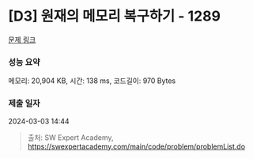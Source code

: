 # [D3] 원재의 메모리 복구하기 - 1289 

[문제 링크](https://swexpertacademy.com/main/code/problem/problemDetail.do?contestProbId=AV19AcoKI9sCFAZN) 

### 성능 요약

메모리: 20,904 KB, 시간: 138 ms, 코드길이: 970 Bytes

### 제출 일자

2024-03-03 14:44



> 출처: SW Expert Academy, https://swexpertacademy.com/main/code/problem/problemList.do